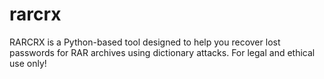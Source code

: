 # rarcrx
RARCRX is a Python-based tool designed to help you recover lost passwords for RAR archives using dictionary attacks. For legal and ethical use only!
